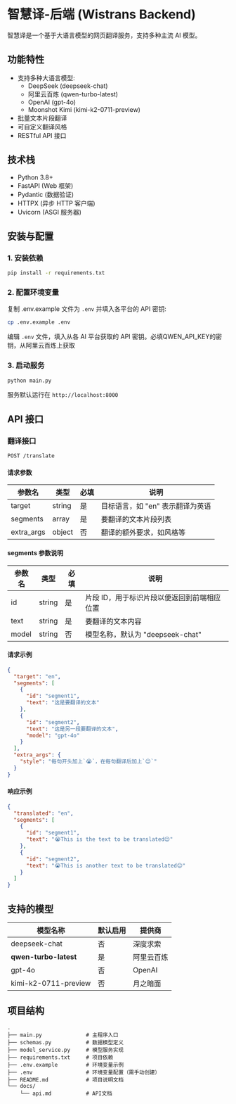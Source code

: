 # 智慧译-后端 (Wistrans Backend)

智慧译是一个基于大语言模型的网页翻译服务，支持多种主流 AI 模型。

## 功能特性

- 支持多种大语言模型:
  - DeepSeek (deepseek-chat)
  - 阿里云百炼 (qwen-turbo-latest)
  - OpenAI (gpt-4o)
  - Moonshot Kimi (kimi-k2-0711-preview)
- 批量文本片段翻译
- 可自定义翻译风格
- RESTful API 接口

## 技术栈

- Python 3.8+
- FastAPI (Web 框架)
- Pydantic (数据验证)
- HTTPX (异步 HTTP 客户端)
- Uvicorn (ASGI 服务器)

## 安装与配置

### 1. 安装依赖

```bash
pip install -r requirements.txt
```

### 2. 配置环境变量

复制 .env.example 文件为 `.env` 并填入各平台的 API 密钥:

```bash
cp .env.example .env
```

编辑 `.env` 文件，填入从各 AI 平台获取的 API 密钥。必填QWEN_API_KEY的密钥，从阿里云百炼上获取

### 3. 启动服务

```bash
python main.py
```

服务默认运行在 `http://localhost:8000`

## API 接口

### 翻译接口

```
POST /translate
```

#### 请求参数

| 参数名     | 类型   | 必填 | 说明                             |
| ---------- | ------ | ---- | -------------------------------- |
| target     | string | 是   | 目标语言，如 "en" 表示翻译为英语 |
| segments   | array  | 是   | 要翻译的文本片段列表             |
| extra_args | object | 否   | 翻译的额外要求，如风格等         |

#### segments 参数说明

| 参数名 | 类型   | 必填 | 说明                                        |
| ------ | ------ | ---- | ------------------------------------------- |
| id     | string | 是   | 片段 ID，用于标识片段以便返回到前端相应位置 |
| text   | string | 是   | 要翻译的文本内容                            |
| model  | string | 否   | 模型名称，默认为 "deepseek-chat"            |

#### 请求示例

```json
{
  "target": "en",
  "segments": [
    {
      "id": "segment1",
      "text": "这是要翻译的文本"
    },
    {
      "id": "segment2",
      "text": "这是另一段要翻译的文本",
      "model": "gpt-4o"
    }
  ],
  "extra_args": {
    "style": "每句开头加上`😭`，在每句翻译后加上`😊`"
  }
}
```

#### 响应示例

```json
{
  "translated": "en",
  "segments": [
    {
      "id": "segment1",
      "text": "😭This is the text to be translated😊"
    },
    {
      "id": "segment2",
      "text": "😭This is another text to be translated😊"
    }
  ]
}
```

## 支持的模型

| 模型名称             | 默认启用 | 提供商     |
| -------------------- | -------- | ---------- |
| deepseek-chat        | 否       | 深度求索   |
| **qwen-turbo-latest**    | 是       | 阿里云百炼 |
| gpt-4o               | 否       | OpenAI     |
| kimi-k2-0711-preview | 否       | 月之暗面   |

## 项目结构

```
.
├── main.py              # 主程序入口
├── schemas.py           # 数据模型定义
├── model_service.py     # 模型服务实现
├── requirements.txt     # 项目依赖
├── .env.example         # 环境变量示例
├── .env                 # 环境变量配置（需手动创建）
├── README.md            # 项目说明文档
└── docs/
    └── api.md           # API文档
```

